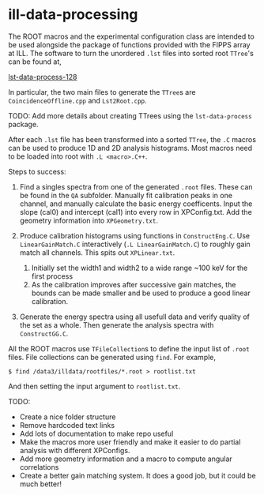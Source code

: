 # ill-data-processing

The ROOT macros and the experimental configuration class are intended to be used alongside the package of functions provided with the FIPPS array at ILL.
The software to turn the unordered `.lst` files into sorted root `TTree`'s can be found at,

[lst-data-process-128](https://code.ill.fr/lst/lst-data-process-128)

In particular, the two main files to generate the `TTree`s are `CoincidenceOffline.cpp` and `Lst2Root.cpp`.

TODO: Add more details about creating TTrees using the `lst-data-process` package.

After each `.lst` file has been transformed into a sorted `TTree`, the `.C` macros can be used to produce 1D and 2D analysis histograms. Most macros need to be loaded into root with `.L <macro>.C++`.

Steps to success:

1. Find a singles spectra from one of the generated `.root` files. These can be found in the `QA` subfolder. Manually fit calibration peaks in one channel, and manually calculate the basic energy coefficents. Input the slope (cal0) and intercept (cal1) into every row in XPConfig.txt. Add the geometry information into `XPGeometry.txt`.

2. Produce calibration histograms using functions in `ConstructEng.C`. Use `LinearGainMatch.C` interactively (`.L LinearGainMatch.C`) to roughly gain match all channels. This spits out `XPLinear.txt`.

    1. Initially set the width1 and width2 to a wide range ~100 keV for the first process
    2. As the calibration improves after successive gain matches, the bounds can be made smaller and be used to produce a good linear calibration.

3. Generate the energy spectra using all usefull data and verify quality of the set as a whole. Then generate the analysis spectra with `ConstructGG.C`.

All the ROOT macros use `TFileCollection`s to define the input list of `.root` files. File collections can be generated using `find`. For example,

`$ find /data3/illdata/rootfiles/*.root > rootlist.txt`

And then setting the input argument to `rootlist.txt`.

TODO:

- Create a nice folder structure
- Remove hardcoded text links
- Add lots of documentation to make repo useful
- Make the macros more user friendly and make it easier to do partial analysis with different XPConfigs.
- Add more geometry information and a macro to compute angular correlations
- Create a better gain matching system. It does a good job, but it could be much better!
